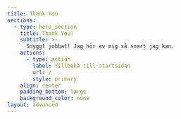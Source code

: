 ```yaml
---
title: Thank You
sections:
  - type: hero_section
    title: Thank You!
    subtitle: >-
      Snyggt jobbat! Jag hör av mig så snart jag kan.
    actions:
      - type: action
        label: Tillbaka till startsidan
        url: /
        style: primary
    align: center
    padding_bottom: large
    background_color: none
layout: advanced
---
```

